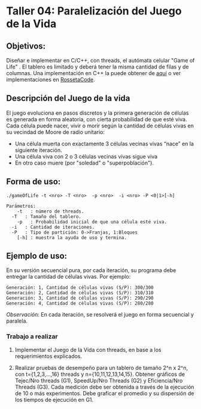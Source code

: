 
# Taller 04: Paralelización del Juego de la Vida

## Objetivos:

Diseñar e implementar en C/C++, con threads, el autómata celular "Game of Life" . El tablero es limitado y deberá tener la misma cantidad de filas y de columnas. Una implementación en C++ la puede obtener de [aquí](https://github.com/gabriel-astudillo/Game-of-live/tree/master/agent%20version) o ver implementaciones en [RossetaCode](http://rosettacode.org/wiki/Conway%27s_Game_of_Life).

## Descripción del Juego de la vida

El juego evoluciona en pasos discretos y la primera generación de células es generada en forma aleatoria, con cierta probabilidad de que esté viva. Cada célula puede nacer, vivir o morir según la cantidad de células vivas en su vecindad de Moore de radio unitario:
* Una célula muerta con exactamente 3 células vecinas vivas “nace” en la siguiente iteración.
* Una célula viva con 2 o 3 células vecinas vivas sigue viva
* En otro caso muere (por "soledad" o "superpoblación").

## Forma de uso:
```
./gameOfLife -t <nro> -T <nro>  -p <nro>  -i <nro> -P <0|1>[-h]

Parámetros:
	-t   : número de threads.
  -T   : Tamaño del tablero.
	-p   : Probabilidad inicial de que una célula esté viva.
  -i   : Cantidad de iteraciones.
  -P   : Tipo de partición: 0->Franjas, 1:Bloques
	[-h] : muestra la ayuda de uso y termina.
``` 
## Ejemplo de uso:

En su versión secuencial pura, por cada iteración, su programa debe entregar la cantidad de células vivas. Por ejemplo:
```
Generación: 1, Cantidad de células vivas (S/P): 300/300
Generación: 2, Cantidad de células vivas (S/P): 310/310
Generación: 3, Cantidad de células vivas (S/P): 290/290
Generación: 4, Cantidad de células vivas (S/P): 280/280
```

*Observación*: En cada iteración, se resolverá el juego en forma secuencial y paralela.

### Trabajo a realizar

1) Implementar el Juego de la Vida con threads, en base a los requerimientos explicados.
   
2) Realizar pruebas de desempeño para un tablero de tamaño 2^n x 2^n, con t={1,2,3,...,16} threads y n={10,11,12,13,14,15}.
   Obtener gráficos de Tejec/Nro threads (G1), SpeedUp/Nro Threads (G2) y Eficiencia/Nro Threads (G3). 
   Cada medición debe ser obtenida a través de la ejecución de 10 o más experimentos. Debe graficar el promedio y su dispersión de los tiempos de ejecución en G1.



